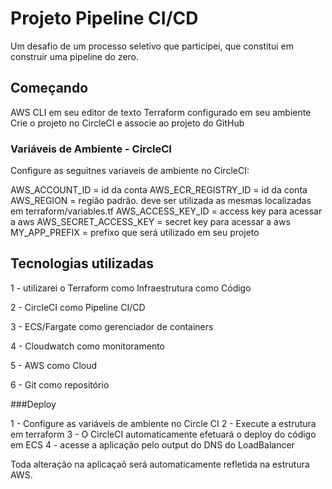 # Projeto Pipeline CI/CD

Um desafio de um processo seletivo que participei, que  constitui em construir uma pipeline do zero.

## Começando

AWS CLI em seu editor de texto
Terraform configurado em seu ambiente
Crie o projeto no CircleCI e associe ao projeto do GitHub

### Variáveis de Ambiente - CircleCI

Configure as seguitnes variaveis de ambiente no CircleCI:


AWS_ACCOUNT_ID = id da conta
AWS_ECR_REGISTRY_ID = id da conta
AWS_REGION = região padrão. deve ser utilizada as mesmas localizadas em terraform/variables.tf
AWS_ACCESS_KEY_ID = access key para acessar a aws
AWS_SECRET_ACCESS_KEY = secret key para acessar a aws
MY_APP_PREFIX = prefixo que será utilizado em seu projeto

## Tecnologias utilizadas

1 - utilizarei o Terraform como Infraestrutura como Código 

2 - CircleCI como Pipeline CI/CD

3 - ECS/Fargate como gerenciador de containers

4 - Cloudwatch como monitoramento

5 - AWS como Cloud

6 - Git como repositório

###Deploy

1 - Configure as variáveis de ambiente no Circle CI
2 - Execute a estrutura em terraform
3 - O CircleCI automaticamente efetuará o deploy do código em ECS
4 - acesse a aplicação pelo output do DNS do LoadBalancer

Toda alteração na aplicaçaõ será automaticamente refletida na estrutura AWS.

